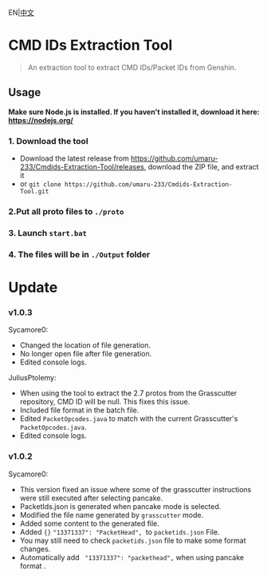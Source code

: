 EN|[中文](README_zh-cn.md)

# CMD IDs Extraction Tool
>An extraction tool to extract CMD IDs/Packet IDs from Genshin.
  
## Usage
**Make sure Node.js is installed. If you haven't installed it, download it here: https://nodejs.org/**

### 1. Download the tool 
- Download the latest release from https://github.com/umaru-233/Cmdids-Extraction-Tool/releases, download the ZIP file, and extract it
- or `git clone https://github.com/umaru-233/Cmdids-Extraction-Tool.git`

### 2.Put all proto files to `./proto`

### 3. Launch `start.bat`  

### 4. The files will be in `./Output` folder

# Update
### v1.0.3
Sycamore0:
 - Changed the location of file generation.
 - No longer open file after file generation.
 - Edited console logs.

JuliusPtolemy:
 - When using the tool to extract the 2.7 protos from the Grasscutter repository, CMD ID will be null. This fixes this issue.
 - Included file format in the batch file.
 - Edited `PacketOpcodes.java` to match with the current Grasscutter's `PacketOpcodes.java`.
 - Edited console logs.
### v1.0.2
Sycamore0:
 - This version fixed an issue where some of the grasscutter instructions were still executed after selecting pancake. 
 - PacketIds.json is generated when pancake mode is selected.
 - Modified the file name generated by `grasscutter` mode.
 - Added some content to the generated file.
 - Added `{}` `"13371337": "PacketHead", `to `packetids.json` File.
 - You may still need to check `packetids.json` file to make some format changes.
 - Automatically add ` "13371337": "packethead",` when using pancake format .
